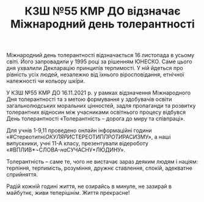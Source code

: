 ﻿---
title: КЗШ №55 КМР ДО відзначає Міжнародний день толерантності
---

Міжнародний день толерантності відзначається 16 листопада в усьому світі. Його запровадили у 1995 році за рішенням ЮНЕСКО. Саме цього дня ухвалили Декларацію принципів терпимості. У ній йдеться про рівність усіх людей, незалежно від їхнього віросповідання, етнічної належності чи кольору шкіри.

У КЗШ №55 КМР ДО 16.11.2021 р. у рамках відзначення Міжнародного Дня толерантності та з метою формування у здобувачів освіти загальнолюдських моральних цінностей, задля пропаганди та розвитку толерантних відносин між учасниками освітнього процесу відбувся День толерантності «Толерантність – дорога до миру та співпраці».

Для учнів 1-9,11 проведено онлайн інформаційні години «#Стереотипні*ОКУЛЯРИ*СТЕРЕОТИП*ПРОТИ*РАСИЗМУ», а наші випускники, учні 11-А класу, презентували відероботу «#ВПЛИВ*¬СЛОВА-*на*СУЧАСНУ*ЛЮДИНУ».

Толерантність – саме те, чого не вистачає зараз деяким людям і націям: терпіння, терпимість, розуміння, дружнє ставлення, спокій, адекватне сприйняття.

<youtube id="Kiv_v44wLTQ" />

Радій кожній годині життя, не озирайсь в минуле, не зазирай в майбутнє, живи теперішнім. Життя прекрасне!

<youtube id="BSrwZEuxadY" />
